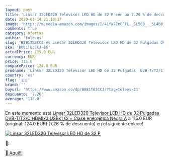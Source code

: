 ```yaml
---
layout: post
title: 'Linsar 32LED320 Televisor LED HD de 32 P con un 7.26 % de descuento'
date: 2020-03-14 21:18:17
image: 'https://m.media-amazon.com/images/I/41Yx7Ee6FfL._SL500_._SL400_.jpg'
comments: true
category: ofertas
author: 'tole.es'
slug: 'B081T83CCJ-es Linsar 32LED320 Televisor LED HD de 32 Pulgadas DVB-T/T2/C...'
sku: 'B081T83CCJ-es'
actualPrice: 115.0 EUR
currency: EUR
price: 115.0
comparePrice: 124.0 EUR
prodname: 'Linsar 32LED320 Televisor LED HD de 32 Pulgadas  DVB-T/T2/C  HDMIx3  USBx1  Ci +  Clase energética Negra A'
country: 'es'
flag: '🇪🇸'
brand: ''
buyurl: 'https://www.amazon.es/dp/B081T83CCJ/?tag=tolees-21'
descuento: '7.26'
average: '115.0'
---
```


En este momento está [Linsar 32LED320 Televisor LED HD de 32 Pulgadas  DVB-T/T2/C  HDMIx3  USBx1  Ci +  Clase energética Negra A](https://www.amazon.es/dp/B081T83CCJ/?tag=tolees-21) a 115.0 EUR (original: 124.0 EUR) (7.26 %  de descuento) en el siguiente enlace!

[![Linsar 32LED320 Televisor LED HD de 32 P](https://m.media-amazon.com/images/I/41Yx7Ee6FfL._SL500_._SL400_.jpg)](https://www.amazon.es/dp/B081T83CCJ/?tag=tolees-21)

🔎:


[🛒 Aquí!!!](https://www.amazon.es/dp/B081T83CCJ/?tag=tolees-21)
